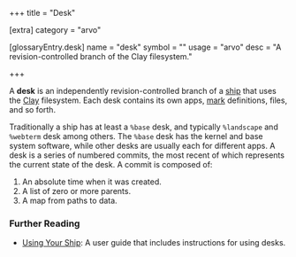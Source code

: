 +++
title = "Desk"

[extra]
category = "arvo"

[glossaryEntry.desk]
name = "desk"
symbol = ""
usage = "arvo"
desc = "A revision-controlled branch of the Clay filesystem."

+++

A **desk** is an independently revision-controlled branch of a [ship](/glossary/ship) that uses the [Clay](/glossary/clay) filesystem. Each desk contains its own apps, [mark](/glossary/mark) definitions, files, and so forth.

Traditionally a ship has at least a `%base` desk, and typically `%landscape` and `%webterm` desk among others. The `%base` desk has the kernel and base system software, while other desks are usually each for different apps. A desk is a series of numbered commits, the most recent of which represents the current state of the desk. A commit is composed of:

1. An absolute time when it was created.
2. A list of zero or more parents.
3. A map from paths to data.

### Further Reading

- [Using Your Ship](https://urbit.org/using/os/filesystem): A user guide that includes instructions for using desks.
